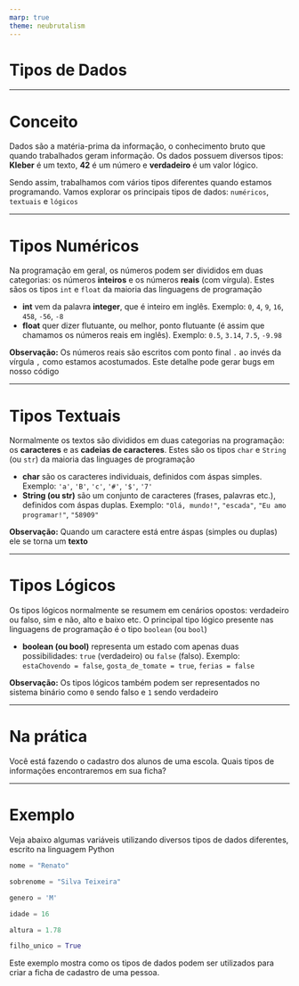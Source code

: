 ```yaml
---
marp: true
theme: neubrutalism
---
```


<!-- _class: dark cover -->

# Tipos de Dados

---

<!-- _class: center -->

# Conceito

Dados são a matéria-prima da informação, o conhecimento bruto que quando trabalhados geram informação. Os dados possuem diversos tipos: **Kleber** é um texto, **42** é um número e **verdadeiro** é um valor lógico. 

Sendo assim, trabalhamos com vários tipos diferentes quando estamos programando. Vamos explorar os principais tipos de dados:
`numéricos`, `textuais` e `lógicos`

---

# Tipos Numéricos

Na programação em geral, os números podem ser divididos em duas categorias: os números **inteiros** e os números **reais** (com vírgula). Estes sãos os tipos `int` e `float` da maioria das linguagens de programação

- **int** vem da palavra **integer**, que é inteiro em inglês. Exemplo: `0`, `4`, `9`, `16`, `458`, `-56`, `-8`
- **float** quer dizer flutuante, ou melhor, ponto flutuante (é assim que chamamos os números reais em inglês). Exemplo: `0.5`, `3.14`, `7.5`, `-9.98`

**Observação:** Os números reais são escritos com ponto final `.` ao invés da vírgula `,` como estamos acostumados. Este detalhe pode gerar bugs em nosso código

---

# Tipos Textuais

Normalmente os textos são divididos em duas categorias na programação: os **caracteres** e as **cadeias de caracteres**. Estes são os tipos `char` e `String` (ou `str`) da maioria das linguages de programação

- **char** são os caracteres individuais, definidos com áspas simples. Exemplo: `'a'`, `'B'`, `'c'`, `'#'`, `'$'`, `'7'`
- **String (ou str)** são um conjunto de caracteres (frases, palavras etc.), definidos com áspas duplas. Exemplo: `"Olá, mundo!"`, `"escada"`, `"Eu amo programar!"`, `"58909"`

**Observação:** Quando um caractere está entre áspas (simples ou duplas) ele se torna um **texto**

---

# Tipos Lógicos

Os tipos lógicos normalmente se resumem em cenários opostos: verdadeiro ou falso, sim e não, alto e baixo etc. O principal tipo lógico presente nas linguagens de programação é o tipo `boolean` (ou `bool`)

- **boolean (ou bool)** representa um estado com apenas duas possibilidades: `true` (verdadeiro) ou `false` (falso). Exemplo: `estaChovendo = false`, `gosta_de_tomate = true`, `ferias = false`

**Observação:** Os tipos lógicos também podem ser representados no sistema binário como `0` sendo falso e `1` sendo verdadeiro

---

# Na prática

<!-- _class: dark center -->

Você está fazendo o cadastro dos alunos de uma escola. Quais tipos de informações encontraremos em sua ficha?

---

# Exemplo

Veja abaixo algumas variáveis utilizando diversos tipos de dados diferentes, escrito na linguagem Python


```python
nome = "Renato"

sobrenome = "Silva Teixeira"

genero = 'M'

idade = 16

altura = 1.78 

filho_unico = True
```

Este exemplo mostra como os tipos de dados podem ser utilizados para criar a ficha de cadastro de uma pessoa.
